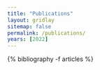 ```yaml
---
title: "Publications"
layout: gridlay
sitemap: false
permalink: /publications/
years: [2022]
---
```


<div class="jumbotron">

{% bibliography -f articles %}

</div>
